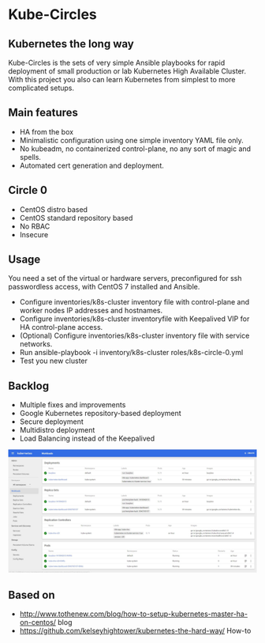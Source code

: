 #  Kube-Circles
## Kubernetes the long way

Kube-Circles is the sets of very simple Ansible playbooks for rapid deployment of small production or lab Kubernetes High Available Cluster.
With this project you also can learn Kubernetes from simplest to more complicated setups.

## Main features
- HA from the box
- Minimalistic configuration using one simple inventory YAML file only.
- No kubeadm, no containerized control-plane, no any sort of magic and spells.
- Automated cert generation and deployment.

## Circle 0

- CentOS distro based
- CentOS standard repository based
- No RBAC
- Insecure

## Usage
You need a set of the virtual or hardware servers, preconfigured for ssh passwordless access, with CentOS 7 installed and Ansible.
- Configure inventories/k8s-cluster inventory file with control-plane and worker nodes IP addresses and hostnames.
- Configure inventories/k8s-cluster inventoryfile with Keepalived VIP for HA control-plane access.
- (Optional) Configure inventories/k8s-cluster inventory file with service networks.
- Run ansible-playbook -i inventory/k8s-cluster roles/k8s-circle-0.yml
- Test you new cluster

## Backlog
- Multiple fixes and improvements
- Google Kubernetes repository-based deployment
- Secure deployment
- Multidistro deployment
- Load Balancing instead of the Keepalived

![Kube-scr](/images/kube.jpeg?raw=true "Running cluster")

## Based on
- http://www.tothenew.com/blog/how-to-setup-kubernetes-master-ha-on-centos/ blog
- https://github.com/kelseyhightower/kubernetes-the-hard-way/ How-to
